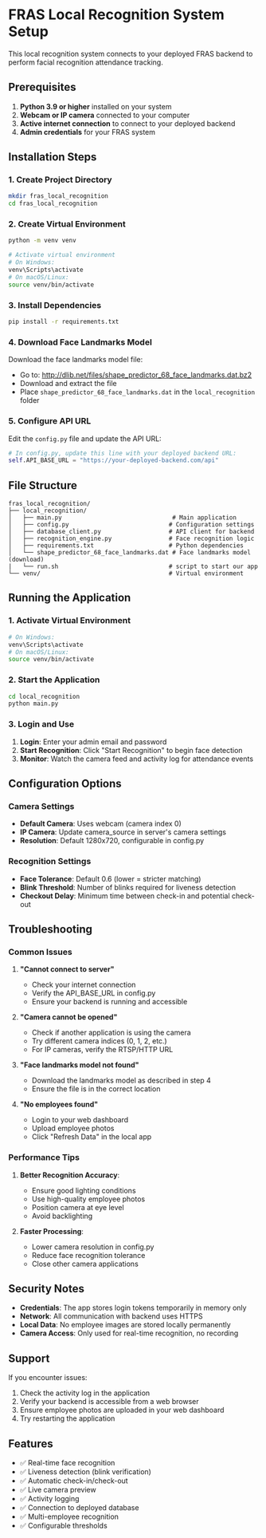 # FRAS Local Recognition System Setup

This local recognition system connects to your deployed FRAS backend to perform facial recognition attendance tracking.

## Prerequisites

1. **Python 3.9 or higher** installed on your system
2. **Webcam or IP camera** connected to your computer
3. **Active internet connection** to connect to your deployed backend
4. **Admin credentials** for your FRAS system

## Installation Steps

### 1. Create Project Directory
```bash
mkdir fras_local_recognition
cd fras_local_recognition
```

### 2. Create Virtual Environment
```bash
python -m venv venv

# Activate virtual environment
# On Windows:
venv\Scripts\activate
# On macOS/Linux:
source venv/bin/activate
```

### 3. Install Dependencies
```bash
pip install -r requirements.txt
```

### 4. Download Face Landmarks Model
Download the face landmarks model file:
- Go to: http://dlib.net/files/shape_predictor_68_face_landmarks.dat.bz2
- Download and extract the file
- Place `shape_predictor_68_face_landmarks.dat` in the `local_recognition` folder

### 5. Configure API URL
Edit the `config.py` file and update the API URL:
```python
# In config.py, update this line with your deployed backend URL:
self.API_BASE_URL = "https://your-deployed-backend.com/api"
```

## File Structure
```
fras_local_recognition/
├── local_recognition/
│   ├── main.py                               # Main application
│   ├── config.py                            # Configuration settings
│   ├── database_client.py                   # API client for backend
│   ├── recognition_engine.py                # Face recognition logic
│   ├── requirements.txt                     # Python dependencies
│   └── shape_predictor_68_face_landmarks.dat # Face landmarks model (download)
|   └── run.sh                               # script to start our app
└── venv/                                    # Virtual environment
```

## Running the Application

### 1. Activate Virtual Environment
```bash
# On Windows:
venv\Scripts\activate
# On macOS/Linux:
source venv/bin/activate
```

### 2. Start the Application
```bash
cd local_recognition
python main.py
```

### 3. Login and Use
1. **Login**: Enter your admin email and password
2. **Start Recognition**: Click "Start Recognition" to begin face detection
3. **Monitor**: Watch the camera feed and activity log for attendance events

## Configuration Options

### Camera Settings
- **Default Camera**: Uses webcam (camera index 0)
- **IP Camera**: Update camera_source in server's camera settings
- **Resolution**: Default 1280x720, configurable in config.py

### Recognition Settings
- **Face Tolerance**: Default 0.6 (lower = stricter matching)
- **Blink Threshold**: Number of blinks required for liveness detection
- **Checkout Delay**: Minimum time between check-in and potential check-out

## Troubleshooting

### Common Issues

1. **"Cannot connect to server"**
   - Check your internet connection
   - Verify the API_BASE_URL in config.py
   - Ensure your backend is running and accessible

2. **"Camera cannot be opened"**
   - Check if another application is using the camera
   - Try different camera indices (0, 1, 2, etc.)
   - For IP cameras, verify the RTSP/HTTP URL

3. **"Face landmarks model not found"**
   - Download the landmarks model as described in step 4
   - Ensure the file is in the correct location

4. **"No employees found"**
   - Login to your web dashboard
   - Upload employee photos
   - Click "Refresh Data" in the local app

### Performance Tips

1. **Better Recognition Accuracy**:
   - Ensure good lighting conditions
   - Use high-quality employee photos
   - Position camera at eye level
   - Avoid backlighting

2. **Faster Processing**:
   - Lower camera resolution in config.py
   - Reduce face recognition tolerance
   - Close other camera applications

## Security Notes

- **Credentials**: The app stores login tokens temporarily in memory only
- **Network**: All communication with backend uses HTTPS
- **Local Data**: No employee images are stored locally permanently
- **Camera Access**: Only used for real-time recognition, no recording

## Support

If you encounter issues:
1. Check the activity log in the application
2. Verify your backend is accessible from a web browser
3. Ensure employee photos are uploaded in your web dashboard
4. Try restarting the application

## Features

- ✅ Real-time face recognition
- ✅ Liveness detection (blink verification)
- ✅ Automatic check-in/check-out
- ✅ Live camera preview
- ✅ Activity logging
- ✅ Connection to deployed database
- ✅ Multi-employee recognition
- ✅ Configurable thresholds